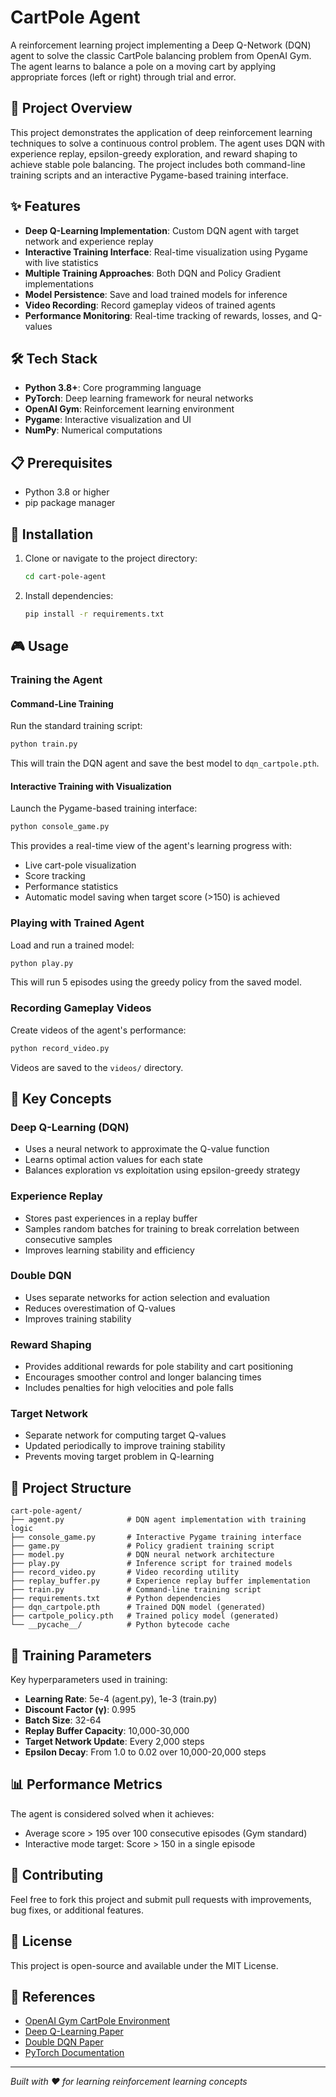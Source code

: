 # CartPole Agent

A reinforcement learning project implementing a Deep Q-Network (DQN) agent to solve the classic CartPole balancing problem from OpenAI Gym. The agent learns to balance a pole on a moving cart by applying appropriate forces (left or right) through trial and error.

## 🎯 Project Overview

This project demonstrates the application of deep reinforcement learning techniques to solve a continuous control problem. The agent uses DQN with experience replay, epsilon-greedy exploration, and reward shaping to achieve stable pole balancing. The project includes both command-line training scripts and an interactive Pygame-based training interface.

## ✨ Features

- **Deep Q-Learning Implementation**: Custom DQN agent with target network and experience replay
- **Interactive Training Interface**: Real-time visualization using Pygame with live statistics
- **Multiple Training Approaches**: Both DQN and Policy Gradient implementations
- **Model Persistence**: Save and load trained models for inference
- **Video Recording**: Record gameplay videos of trained agents
- **Performance Monitoring**: Real-time tracking of rewards, losses, and Q-values

## 🛠 Tech Stack

- **Python 3.8+**: Core programming language
- **PyTorch**: Deep learning framework for neural networks
- **OpenAI Gym**: Reinforcement learning environment
- **Pygame**: Interactive visualization and UI
- **NumPy**: Numerical computations

## 📋 Prerequisites

- Python 3.8 or higher
- pip package manager

## 🚀 Installation

1. Clone or navigate to the project directory:
   ```bash
   cd cart-pole-agent
   ```

2. Install dependencies:
   ```bash
   pip install -r requirements.txt
   ```

## 🎮 Usage

### Training the Agent

#### Command-Line Training
Run the standard training script:
```bash
python train.py
```
This will train the DQN agent and save the best model to `dqn_cartpole.pth`.

#### Interactive Training with Visualization
Launch the Pygame-based training interface:
```bash
python console_game.py
```
This provides a real-time view of the agent's learning progress with:
- Live cart-pole visualization
- Score tracking
- Performance statistics
- Automatic model saving when target score (>150) is achieved

### Playing with Trained Agent

Load and run a trained model:
```bash
python play.py
```
This will run 5 episodes using the greedy policy from the saved model.

### Recording Gameplay Videos

Create videos of the agent's performance:
```bash
python record_video.py
```
Videos are saved to the `videos/` directory.

## 🧠 Key Concepts

### Deep Q-Learning (DQN)
- Uses a neural network to approximate the Q-value function
- Learns optimal action values for each state
- Balances exploration vs exploitation using epsilon-greedy strategy

### Experience Replay
- Stores past experiences in a replay buffer
- Samples random batches for training to break correlation between consecutive samples
- Improves learning stability and efficiency

### Double DQN
- Uses separate networks for action selection and evaluation
- Reduces overestimation of Q-values
- Improves training stability

### Reward Shaping
- Provides additional rewards for pole stability and cart positioning
- Encourages smoother control and longer balancing times
- Includes penalties for high velocities and pole falls

### Target Network
- Separate network for computing target Q-values
- Updated periodically to improve training stability
- Prevents moving target problem in Q-learning

## 📁 Project Structure

```
cart-pole-agent/
├── agent.py              # DQN agent implementation with training logic
├── console_game.py       # Interactive Pygame training interface
├── game.py               # Policy gradient training script
├── model.py              # DQN neural network architecture
├── play.py               # Inference script for trained models
├── record_video.py       # Video recording utility
├── replay_buffer.py      # Experience replay buffer implementation
├── train.py              # Command-line training script
├── requirements.txt      # Python dependencies
├── dqn_cartpole.pth      # Trained DQN model (generated)
├── cartpole_policy.pth   # Trained policy model (generated)
└── __pycache__/          # Python bytecode cache
```

## 🎯 Training Parameters

Key hyperparameters used in training:
- **Learning Rate**: 5e-4 (agent.py), 1e-3 (train.py)
- **Discount Factor (γ)**: 0.995
- **Batch Size**: 32-64
- **Replay Buffer Capacity**: 10,000-30,000
- **Target Network Update**: Every 2,000 steps
- **Epsilon Decay**: From 1.0 to 0.02 over 10,000-20,000 steps

## 📊 Performance Metrics

The agent is considered solved when it achieves:
- Average score > 195 over 100 consecutive episodes (Gym standard)
- Interactive mode target: Score > 150 in a single episode

## 🤝 Contributing

Feel free to fork this project and submit pull requests with improvements, bug fixes, or additional features.

## 📄 License

This project is open-source and available under the MIT License.

## 🔗 References

- [OpenAI Gym CartPole Environment](https://gym.openai.com/envs/CartPole-v1/)
- [Deep Q-Learning Paper](https://arxiv.org/abs/1312.5602)
- [Double DQN Paper](https://arxiv.org/abs/1509.06461)
- [PyTorch Documentation](https://pytorch.org/docs/)

---

*Built with ❤️ for learning reinforcement learning concepts*
